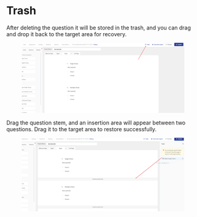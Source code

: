 # Trash

After deleting the question it will be stored in the trash, and you can drag and drop it back to the target area for recovery.

<figure><img src="../../../.gitbook/assets/image (3) (1) (1) (1).png" alt=""><figcaption></figcaption></figure>

Drag the question stem, and an insertion area will appear between two questions. Drag it to the target area to restore successfully.

<figure><img src="../../../.gitbook/assets/image (2) (1) (1) (1) (1) (1).png" alt=""><figcaption></figcaption></figure>
